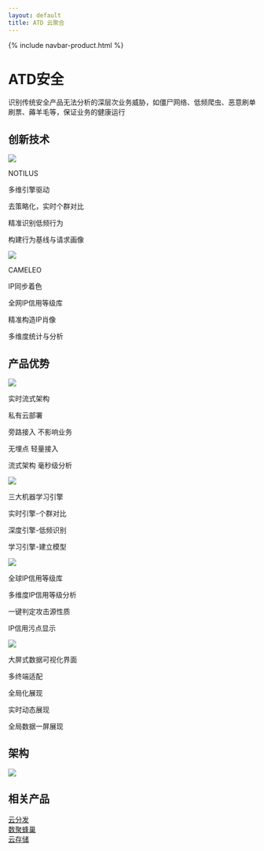 ```yaml
---
layout: default
title: ATD 云聚合
---
```


{% include navbar-product.html %}
<div class="atd-banner technology-banner">
    <div class="technology-banner-info">
        <h1>ATD安全</h1>
        <p>识别传统安全产品无法分析的深层次业务威胁，如僵尸网络、低频爬虫、恶意刷单刷票、薅羊毛等，保证业务的健康运行</p>
    </div>
</div>
<div class="atd-technology container">
    <h2 class="atd-technology-title">创新技术</h2>
    <div class="col-xs-6 atd-technology-item">
        <img src="{{ site.baseurl }}/public/image/atd/atd-technology-1.png">
        <p class="atd-technology-item-title">NOTILUS</p>
        <p class="atd-technology-item-title">多维引擎驱动</p>
        <p class="atd-technology-item-info first-item-info">去策略化，实时个群对比</p>
        <p class="atd-technology-item-info">精准识别低频行为</p>
        <p class="atd-technology-item-info">构建行为基线与请求画像</p>
    </div>
    <div class="col-xs-6 atd-technology-item">
        <img src="{{ site.baseurl }}/public/image/atd/atd-technology-2.png">
        <p class="atd-technology-item-title">CAMELEO</p>
        <p class="atd-technology-item-title">IP同步着色</p>
        <p class="atd-technology-item-info first-item-info">全网IP信用等级库</p>
        <p class="atd-technology-item-info">精准构造IP肖像</p>
        <p class="atd-technology-item-info">多维度统计与分析</p>
    </div>
</div>
<div class="product-technology-advantage container">
    <h2 class="product-technology-advantage-title">产品优势</h2>
    <div class="col-md-3 col-xs-6 product-technology-advantage-item">
        <div class="product-technology-advantage-item-imgbox"><img src="{{ site.baseurl }}/public/image/atd/atd-advantage-1.png"></div>
        <p class="product-technology-advantage-item-title">实时流式架构</p>
        <p class="product-technology-advantage-item-info">私有云部署</p>
        <p class="product-technology-advantage-item-info">旁路接入 不影响业务</p>
        <p class="product-technology-advantage-item-info">无埋点 轻量接入</p>
        <p class="product-technology-advantage-item-info">流式架构 毫秒级分析</p>
    </div>
    <div class="col-md-3 col-xs-6 product-technology-advantage-item">
        <div class="product-technology-advantage-item-imgbox"><img src="{{ site.baseurl }}/public/image/atd/atd-advantage-2.png"></div>
        <p class="product-technology-advantage-item-title">三大机器学习引擎</p>
        <p class="product-technology-advantage-item-info">实时引擎-个群对比</p>
        <p class="product-technology-advantage-item-info">深度引擎-低频识别</p>
        <p class="product-technology-advantage-item-info">学习引擎-建立模型</p>
    </div>
    <div class="col-md-3 col-xs-6 product-technology-advantage-item">
        <div class="product-technology-advantage-item-imgbox"><img src="{{ site.baseurl }}/public/image/atd/atd-advantage-3.png"></div>
        <p class="product-technology-advantage-item-title">全球IP信用等级库</p>
        <p class="product-technology-advantage-item-info">多维度IP信用等级分析</p>
        <p class="product-technology-advantage-item-info">一键判定攻击源性质</p>
        <p class="product-technology-advantage-item-info">IP信用污点显示</p>
    </div>
    <div class="col-md-3 col-xs-6 product-technology-advantage-item">
        <div class="product-technology-advantage-item-imgbox"><img src="{{ site.baseurl }}/public/image/atd/atd-advantage-4.png"></div>
        <p class="product-technology-advantage-item-title">大屏式数据可视化界面</p>
        <p class="product-technology-advantage-item-info">多终端适配</p>
        <p class="product-technology-advantage-item-info">全局化展现</p>
        <p class="product-technology-advantage-item-info">实时动态展现</p>
        <p class="product-technology-advantage-item-info">全局数据一屏展现</p>
    </div>
</div>
<div class="technology-structure">
    <h2>架构</h2>
    <img class="technology-structure-img" src="{{ site.baseurl }}/public/image/atd/atd-structure.png">
</div>
<div class="relative-product container">
    <h2 class="relative-product-title">相关产品</h2>
    <div class="col-sm-4"><a href="{{ site.baseurl }}{% post_url 2018-04-08-technology-cdn-x %}" class="relative-product-cdn">云分发</a></div>
    <div class="col-sm-4"><a href="{{ site.baseurl }}{% post_url 2018-04-08-technology-fengchao %}" class="relative-product-shujufengchao">数聚蜂巢</a></div>
    <div class="col-sm-4"><a href="{{ site.baseurl }}{% post_url 2018-04-08-technology-cwn-x %}" class="relative-product-cwn">云存储</a></div>
</div>
<div class="clean"></div>
